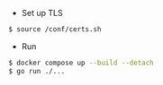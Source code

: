 - Set up TLS
```bash
$ source /conf/certs.sh
```

- Run
```bash
$ docker compose up --build --detach
$ go run ./...
```

